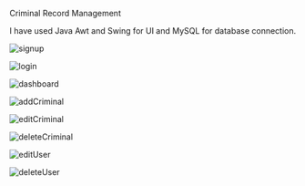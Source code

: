 Criminal Record Management 

I have used Java Awt and Swing for UI and MySQL for database connection.

![signup](https://user-images.githubusercontent.com/57103479/190890359-fd0cda46-ae74-4473-b3d7-6d428f968378.png)

![login](https://user-images.githubusercontent.com/57103479/190890378-a80ce4bb-e26c-49a9-ad2f-5c0cf4fa0642.png)

![dashboard](https://user-images.githubusercontent.com/57103479/190890384-4e19a265-c2ce-40cb-8d34-9b33ad50b484.png)

![addCriminal](https://user-images.githubusercontent.com/57103479/190890391-459115c3-7843-4018-b634-4bacd265bd44.png)

![editCriminal](https://user-images.githubusercontent.com/57103479/190890396-be4cda17-6872-4499-9aa7-652ba7c3a861.png)

![deleteCriminal](https://user-images.githubusercontent.com/57103479/190890399-098820fc-6699-49f9-a349-5f4858438ff2.png)

![editUser](https://user-images.githubusercontent.com/57103479/190890407-5edf9395-0925-4556-b857-9035d7527968.png)

![deleteUser](https://user-images.githubusercontent.com/57103479/190890410-72e64726-6051-4f97-9084-505971dd7f8e.png)


